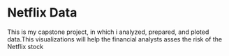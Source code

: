 # Netflix Data
This is my capstone project, in which i analyzed, prepared, and ploted data.This visualizations will help the financial analysts asses the risk of the Netflix stock
